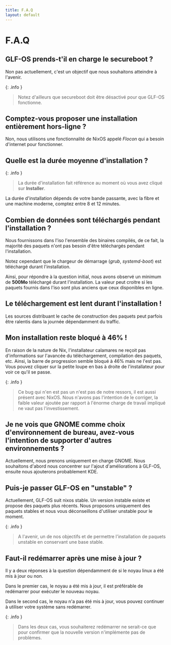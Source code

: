 ```yaml
---
title: F.A.Q 
layout: default 
---
```


# F.A.Q 

## GLF-OS prends-t'il en charge le secureboot ? 

Non pas actuellement, c'est un objectif que nous souhaitons atteindre à l'avenir. 

{: .info }
> Notez d'ailleurs que secureboot doit être désactivé pour que GLF-OS fonctionne. 

## Comptez-vous proposer une installation entièrement hors-ligne ? 

Non, nous utilisons une fonctionnalité de NixOS appelé *Flocon* qui a besoin d'internet pour fonctionner. 

## Quelle est la durée moyenne d'installation ?

{: .info }
> La durée d'installation fait référence au moment où vous avez cliqué sur **Installer**. 

La durée d'installation dépends de votre bande passante, avec la fibre et une machine moderne, comptez entre 8 et 12 minutes.

## Combien de données sont téléchargés pendant l'installation ? 

Nous fournissons dans l'iso l'ensemble des binaires compilés, de ce fait, la majorité des paquets n'ont pas besoin d'être téléchargés pendant l'installation. 

Notez cependant que le chargeur de démarrage (*grub*, *systemd-boot*) est téléchargé durant l'installation.

Ainsi, pour répondre à la question initial, nous avons observé un minimum de **500Mo** téléchargé durant l'installation.
La valeur peut croitre si les paquets fournis dans l'iso sont plus anciens que ceux disponibles en ligne.

## Le téléchargement est lent durant l'installation ! 

Les sources distribuant le cache de construction des paquets peut parfois être ralentis dans la journée dépendamment du traffic. 

## Mon installation reste bloqué à 46% ! 

En raison de la nature de Nix, l'installateur calamares ne reçoit pas d'informations sur l'avancée du téléchargement, compilation des paquets, etc. 
Ainsi, la barre de progression semble bloqué à 46% mais ne l'est pas.
Vous pouvez cliquer sur la petite loupe en bas à droite de l'installateur pour voir ce qu'il se passe. 

{: .info }
> Ce bug qui n'en est pas un n'est pas de notre ressors, il est aussi présent avec NixOS. 
> Nous n'avons pas l'intention de le corriger, la faible valeur ajoutée par rapport à l'énorme charge de travail impliqué ne vaut pas l'investissement.

## Je ne vois que GNOME comme choix d'environnement de bureau, avez-vous l'intention de supporter d'autres environnements ? 

Actuellement, nous prenons uniquement en charge GNOME. 
Nous souhaitons d'abord nous concentrer sur l'ajout d'améliorations à GLF-OS, ensuite nous ajouterons probablement KDE. 

## Puis-je passer GLF-OS en "unstable" ? 

Actuellement, GLF-OS suit nixos stable. Un version instable existe et propose des paquets plus récents.
Nous proposons uniquement des paquets stables et nous vous déconseillons d'utiliser unstable pour le moment. 

{: .info }
> A l'avenir, un de nos objectifs et de permettre l'installation de paquets unstable en conservant une base stable. 

## Faut-il redémarrer après une mise à jour ? 

Il y a deux réponses à la question dépendamment de si le noyau linux a été mis à jour ou non. 

Dans le premier cas, le noyau a été mis à jour, il est préférable de redémarrer pour exécuter le nouveau noyau.

Dans le second cas, le noyau n'a pas été mis à jour, vous pouvez continuer à utiliser votre système sans redémarrer. 

{: .info }
> Dans les deux cas, vous souhaiterez redémarrer ne serait-ce que pour confirmer que la nouvelle version n'implémente pas de problèmes.











